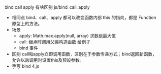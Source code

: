 bind call apply 有啥区别 js/bind_call_apply

- 相同点
bind、call、apply 都可以改变函数内部 this 的指向，都是 Function 原型上的方法。
- 场景  
    - apply: Math.max.apply(null, array) 求数组最大值
    - call: 继承时调用父类构造函数 给例子
    - bind 事件
- 区别
    call和apply立即调用函数，区别在于参数传递方式；bind返回新函数，允许以后调用时设置this及预设参数。
- 手写 bind
    4.js


